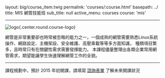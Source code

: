 layout: big/course_item.twig
permalink: 'courses/:course.html'
basepath: ../
title: MIS 網管技能班
sub_title: null
active_menu: courses
course: 'mis'

---

![logo](../media/img/courses/teaser/mis.png){.center.round.course-logo}

網管是非常重要卻也時常被忽略的能力之一，一個成熟的網管需要熟悉Linux系統操作、網路設定、主機架設、安全維護、高壓乘載等等多方面知識，
種類項目繁多，且時常只有在關鍵性需求需要發揮能力。
本課程儘量整理出各類企業常用網管需求，期望能讓學生快速理解網管工作的全貌。

------

課程規劃中，預計 2015 年初開課，請填寫 [諮詢表單](../contact) 了解未來開課狀況
